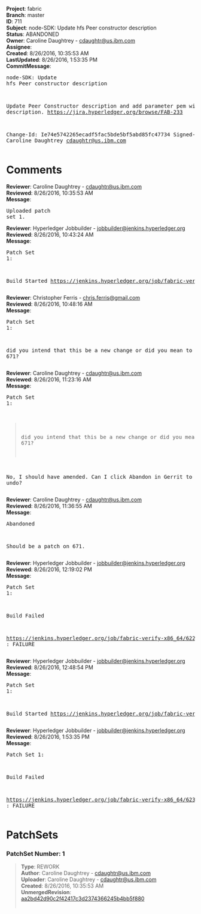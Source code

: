 <strong>Project</strong>: fabric<br><strong>Branch</strong>: master<br><strong>ID</strong>: 711<br><strong>Subject</strong>: node-SDK: Update hfs Peer constructor description<br><strong>Status</strong>: ABANDONED<br><strong>Owner</strong>: Caroline Daughtrey - cdaughtr@us.ibm.com<br><strong>Assignee</strong>:<br><strong>Created</strong>: 8/26/2016, 10:35:53 AM<br><strong>LastUpdated</strong>: 8/26/2016, 1:53:35 PM<br><strong>CommitMessage</strong>:<br><pre>node-SDK: Update hfs Peer constructor description

Update Peer Constructor description and
add parameter pem with description.
https://jira.hyperledger.org/browse/FAB-233

Change-Id: Ie74e5742265ecadf5fac5bde5bf5abd85fc47734
Signed-off-by: Caroline Daughtrey <cdaughtr@us.ibm.com>
</pre><h1>Comments</h1><strong>Reviewer</strong>: Caroline Daughtrey - cdaughtr@us.ibm.com<br><strong>Reviewed</strong>: 8/26/2016, 10:35:53 AM<br><strong>Message</strong>: <pre>Uploaded patch set 1.</pre><strong>Reviewer</strong>: Hyperledger Jobbuilder - jobbuilder@jenkins.hyperledger.org<br><strong>Reviewed</strong>: 8/26/2016, 10:43:24 AM<br><strong>Message</strong>: <pre>Patch Set 1:

Build Started https://jenkins.hyperledger.org/job/fabric-verify-x86_64/622/</pre><strong>Reviewer</strong>: Christopher Ferris - chris.ferris@gmail.com<br><strong>Reviewed</strong>: 8/26/2016, 10:48:16 AM<br><strong>Message</strong>: <pre>Patch Set 1:

did you intend that this be a new change or did you mean to amend 671?</pre><strong>Reviewer</strong>: Caroline Daughtrey - cdaughtr@us.ibm.com<br><strong>Reviewed</strong>: 8/26/2016, 11:23:16 AM<br><strong>Message</strong>: <pre>Patch Set 1:

> did you intend that this be a new change or did you mean to amend
 > 671?

No, I should have amended.  Can I click Abandon in Gerrit to undo?</pre><strong>Reviewer</strong>: Caroline Daughtrey - cdaughtr@us.ibm.com<br><strong>Reviewed</strong>: 8/26/2016, 11:36:55 AM<br><strong>Message</strong>: <pre>Abandoned

Should be a patch on 671.</pre><strong>Reviewer</strong>: Hyperledger Jobbuilder - jobbuilder@jenkins.hyperledger.org<br><strong>Reviewed</strong>: 8/26/2016, 12:19:02 PM<br><strong>Message</strong>: <pre>Patch Set 1:

Build Failed 

https://jenkins.hyperledger.org/job/fabric-verify-x86_64/622/ : FAILURE</pre><strong>Reviewer</strong>: Hyperledger Jobbuilder - jobbuilder@jenkins.hyperledger.org<br><strong>Reviewed</strong>: 8/26/2016, 12:48:54 PM<br><strong>Message</strong>: <pre>Patch Set 1:

Build Started https://jenkins.hyperledger.org/job/fabric-verify-x86_64/623/</pre><strong>Reviewer</strong>: Hyperledger Jobbuilder - jobbuilder@jenkins.hyperledger.org<br><strong>Reviewed</strong>: 8/26/2016, 1:53:35 PM<br><strong>Message</strong>: <pre>Patch Set 1:

Build Failed 

https://jenkins.hyperledger.org/job/fabric-verify-x86_64/623/ : FAILURE</pre><h1>PatchSets</h1><h3>PatchSet Number: 1</h3><blockquote><strong>Type</strong>: REWORK<br><strong>Author</strong>: Caroline Daughtrey - cdaughtr@us.ibm.com<br><strong>Uploader</strong>: Caroline Daughtrey - cdaughtr@us.ibm.com<br><strong>Created</strong>: 8/26/2016, 10:35:53 AM<br><strong>UnmergedRevision</strong>: [aa2bd42d90c2f42417c3d2374366245b4bb5f880](https://github.com/hyperledger-gerrit-archive/fabric/commit/aa2bd42d90c2f42417c3d2374366245b4bb5f880)<br><br></blockquote>